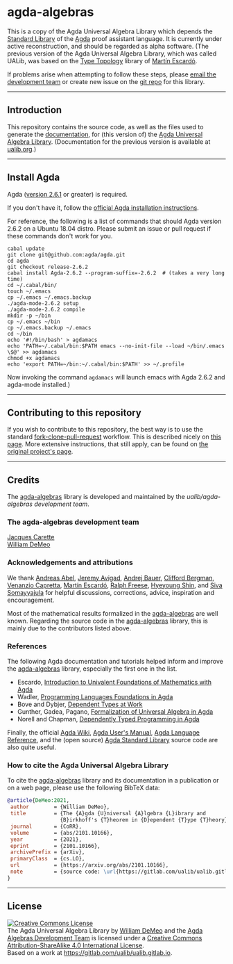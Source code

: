 # agda-algebras

This is a copy of the Agda Universal Algebra Library which depends the [Standard Library](https://github.com/agda/agda-stdlib) of the [Agda](https://wiki.portal.chalmers.se/agda/pmwiki.php) proof assistant language.
It is currently under active reconstruction, and should be regarded as alpha software.  (The previous version of the Agda Universal Algebra Library, which was called UALib, was based on the [Type Topology](https://github.com/martinescardo/TypeTopology) library of [Martín Escardó][].

If problems arise when attempting to follow these steps, please 
[email the development team](mailto:williamdemeo@gmail.com) or create new issue on the
[git repo](https://github.com/ualib/agda-algebras) for this library.

---------------------------

## Introduction

This repository contains the source code, as well as the files used to generate 
the [documentation](https://ualib.guthub.io/agda-algebras), for (this version of) the 
[Agda Universal Algebra Library](https://github.com/ualib/agda-algebras).  (Documentation for the previous version is available at [ualib.org](https://ualib.gitlab.io).)

-----------------------------

## Install Agda

Agda ([version 2.6.1](https://agda.readthedocs.io/en/v2.6.1/getting-started/installation.html) or greater) is required. 

If you don't have it, follow the [official Agda installation instructions](https://agda.readthedocs.io/en/v2.6.0/getting-started/installation.html).


For reference, the following is a list of commands that should Agda version 2.6.2 on a Ubuntu 18.04 distro. Please submit an issue or pull request if these commands don't work for you.

```
cabal update
git clone git@github.com:agda/agda.git
cd agda
git checkout release-2.6.2
cabal install Agda-2.6.2 --program-suffix=-2.6.2  # (takes a very long time)
cd ~/.cabal/bin/
touch ~/.emacs
cp ~/.emacs ~/.emacs.backup
./agda-mode-2.6.2 setup
./agda-mode-2.6.2 compile
mkdir -p ~/bin
cp ~/.emacs ~/bin
cp ~/.emacs.backup ~/.emacs
cd ~/bin
echo '#!/bin/bash' > agdamacs
echo 'PATH=~/.cabal/bin:$PATH emacs --no-init-file --load ~/bin/.emacs \$@' >> agdamacs
chmod +x agdamacs
echo 'export PATH=~/bin:~/.cabal/bin:$PATH' >> ~/.profile
```

Now invoking the command `agdamacs` will launch emacs with Agda 2.6.2 and agda-mode installed.)

-----------------------------

## Contributing to this repository

If you wish to contribute to this repository, the best way is to use the
standard
[fork-clone-pull-request](https://gist.github.com/Chaser324/ce0505fbed06b947d962)
workflow.  This is described nicely on [this page](https://gist.github.com/Chaser324/ce0505fbed06b947d962).
More extensive instructions, that still apply, can be found on [the original project's page](https://ualib.gitlab.io).

-------------------------------------

## Credits

The [agda-algebras][] library is developed and maintained by the *ualib/agda-algebras development team*.

### The agda-algebras development team

[Jacques Carette][]  
[William DeMeo][]  


### Acknowledgements and attributions

We thank [Andreas Abel][], [Jeremy Avigad][], [Andrej Bauer][], [Clifford Bergman][], [Venanzio Capretta][], [Martín Escardó][], [Ralph Freese][], [Hyeyoung Shin][], and [Siva Somayyajula][] for helpful discussions, corrections, advice, inspiration and encouragement.

Most of the mathematical results formalized in the [agda-algebras][] are well known. Regarding the source code in the [agda-algebras][] library, this is mainly due to the contributors listed above.

### References

The following Agda documentation and tutorials helped inform and improve the [agda-algebras][] library, especially the first one in the list.

* Escardo, [Introduction to Univalent Foundations of Mathematics with Agda][]
* Wadler, [Programming Languages Foundations in Agda][]
* Bove and Dybjer, [Dependent Types at Work][]
* Gunther, Gadea, Pagano, [Formalization of Universal Algebra in Agda][]
* Norell and Chapman, [Dependently Typed Programming in Agda][]

Finally, the official [Agda Wiki][], [Agda User's Manual][], [Agda Language Reference][], and the (open source) [Agda Standard Library][] source code are also quite useful.


### How to cite the Agda Universal Algebra Library

To cite the [agda-algebras][] library and its documentation in a publication or on a web page, please use the following BibTeX data:

```bibtex
@article{DeMeo:2021,
 author        = {William DeMeo},
 title         = {The {A}gda {U}niversal {A}lgebra {L}ibrary and
                 {B}irkhoff's {T}heorem in {D}ependent {T}ype {T}heory},
 journal       = {CoRR},
 volume        = {abs/2101.10166},
 year          = {2021},
 eprint        = {2101.10166},
 archivePrefix = {arXiv},
 primaryClass  = {cs.LO},
 url           = {https://arxiv.org/abs/2101.10166},
 note          = {source code: \url{https://gitlab.com/ualib/ualib.gitlab.io}}
}
```


-------------------------------

## License

<a rel="license" href="http://creativecommons.org/licenses/by-sa/4.0/"><img
alt="Creative Commons License" style="border-width:0"
src="https://i.creativecommons.org/l/by-sa/4.0/88x31.png" /></a><br /><span
xmlns:dct="http://purl.org/dc/terms/" property="dct:title">The Agda Universal
Algebra Library</span> by <a xmlns:cc="http://creativecommons.org/ns#"
href="https://williamdemeo.gitlab.io/" property="cc:attributionName"
rel="cc:attributionURL">William DeMeo</a> and the [Agda Algebras Development Team](https://github.com/ualib/agda-algebras#the-agda-algebras-development-team) is licensed under a <a rel="license"
href="http://creativecommons.org/licenses/by-sa/4.0/">Creative Commons
Attribution-ShareAlike 4.0 International License</a>.<br />Based on a work at
<a xmlns:dct="http://purl.org/dc/terms/"
href="https://gitlab.com/ualib/ualib.gitlab.io"
rel="dct:source">https://gitlab.com/ualib/ualib.gitlab.io</a>.


<!-- ---------------- -->

<!-- **Author**. [William DeMeo](https://williamdemeo.gitlab.io) -->

<!-- **Affiliation**. [Department of Algebra](https://www.mff.cuni.cz/en/ka), [Charles University in Prague](https://cuni.cz/UKEN-1.html) -->



[Jeremy Avigad]: http://www.andrew.cmu.edu/user/avigad/
[Andreas Abel]: http://www.cse.chalmers.se/~abela/
[Andrej Bauer]: http://www.andrej.com/index.html
[Clifford Bergman]: https://orion.math.iastate.edu/cbergman/
[Cliff Bergman]: https://orion.math.iastate.edu/cbergman/
[Venanzio Capretta]: https://www.duplavis.com/venanzio/
[Jacques Carette]: http://www.cas.mcmaster.ca/~carette/
[William DeMeo]: https://williamdemeo.gitlab.io/
[Martín Escardó]: https://www.cs.bham.ac.uk/~mhe
[Ralph Freese]: https://math.hawaii.edu/~ralph/
[Bill Lampe]: https://math.hawaii.edu/wordpress/people/william/
[Miklós Maróti]: http://www.math.u-szeged.hu/~mmaroti/
[JB Nation]: http://www.math.hawaii.edu/~jb/
[Hyeyoung Shin]: https://hyeyoungshin.github.io/
[Siva Somayyajula]: http://www.cs.cmu.edu/~ssomayya/

[agda-algebras]: https://github.com/ualib/agda-algebras
[Introduction to Univalent Foundations of Mathematics with Agda]: https://www.cs.bham.ac.uk/~mhe/HoTT-UF-in-Agda-Lecture-Notes/index.html
[Programming Languages Foundations in Agda]: https://plfa.github.io/
[Dependent Types at Work]: http://www.cse.chalmers.se/~peterd/papers/DependentTypesAtWork.pdf
[Formalization of Universal Algebra in Agda]: http://www.sciencedirect.com/science/article/pii/S1571066118300768
[Dependently Typed Programming in Agda]: http://www.cse.chalmers.se/~ulfn/papers/afp08/tutorial.pdf
[Agda]: https://wiki.portal.chalmers.se/agda/pmwiki.php
[Agda Language Reference]: https://agda.readthedocs.io/en/v2.6.1.3/language
[Agda Standard Library]: https://agda.github.io/agda-stdlib/
[Agda Tools]: https://agda.readthedocs.io/en/v2.6.1.3/tools/
[Agda Tutorial]: https://people.inf.elte.hu/pgj/agda/tutorial/Index.html
[Agda User's Manual]: https://agda.readthedocs.io/en/v2.6.1.3/
[Agda Wiki]: https://wiki.portal.chalmers.se/agda/pmwiki.php
[agda2-mode]: https://agda.readthedocs.io/en/v2.6.1.3/tools/emacs-mode.html
[Algebraic Effects and Handlers]: https://www.cs.uoregon.edu/research/summerschool/summer18/topics.php#Bauer
[Bergman (2012)]: https://www.amazon.com/gp/product/1439851298/ref=as_li_tl?ie=UTF8&camp=1789&creative=9325&creativeASIN=1439851298&linkCode=as2&tag=typefunc-20&linkId=440725c9b1e60817d071c1167dff95fa
